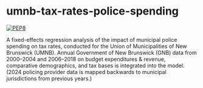 # umnb-tax-rates-police-spending

[![PEP8](https://img.shields.io/badge/code%20style-pep8-orange.svg)](https://www.python.org/dev/peps/pep-0008/)

A fixed-effects regression analysis of the impact of municipal police spending
on tax rates, conducted for the Union of Municipalities of New Brunswick
(UMNB). Annual Government of New Brunswick (GNB) data from 2000&#x2013;2004 and
2006&#x2013;2018 on budget expenditures & revenue, comparative demographics,
and tax bases is integrated into the model. (2024 policing provider data is
mapped backwards to municipal jurisdictions from previous years.)
